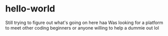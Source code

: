 # hello-world
Still trying to figure out what's going on here haa
Was looking for a platform to meet other coding beginners or anyone willing to help a dummie out lol
